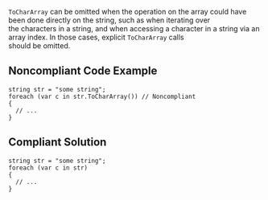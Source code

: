 
`ToCharArray` can be omitted when the operation on the array could have been done directly on the string, such as when iterating over<br>the characters in a string, and when accessing a character in a string via an array index. In those cases, explicit `ToCharArray` calls<br>should be omitted.

## Noncompliant Code Example


    string str = "some string";
    foreach (var c in str.ToCharArray()) // Noncompliant
    {
      // ...
    }


## Compliant Solution


    string str = "some string";
    foreach (var c in str)
    {
      // ...
    }

